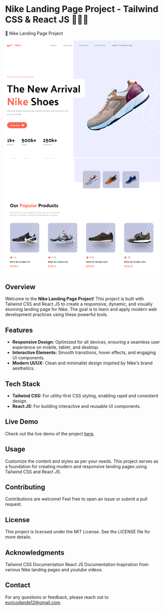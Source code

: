 # Nike Landing Page Project - Tailwind CSS &amp; React JS 🏃‍♂️👟
🚀 Nike Landing Page Project  

![Vidtube Screenshot 1](src/assets/images/screenshot-1.png)
![Vidtube Screenshot 2](src/assets/images/screenshot-2.png)

## Overview

Welcome to the **Nike Landing Page Project**! This project is built with Tailwind CSS and React JS to create a responsive, dynamic, and visually stunning landing page for Nike. The goal is to learn and apply modern web development practices using these powerful tools.

## Features

- **Responsive Design:** Optimized for all devices, ensuring a seamless user experience on mobile, tablet, and desktop.
- **Interactive Elements:** Smooth transitions, hover effects, and engaging UI components.
- **Modern UI/UX:** Clean and minimalist design inspired by Nike's brand aesthetics.

## Tech Stack

- **Tailwind CSS:** For utility-first CSS styling, enabling rapid and consistent design.
- **React JS:** For building interactive and reusable UI components.

## Live Demo

Check out the live demo of the project [here](https://edan-landing-nike.netlify.app/).

## Usage
Customize the content and styles as per your needs. This project serves as a foundation for creating modern and responsive landing pages using Tailwind CSS and React JS.

## Contributing
Contributions are welcome! Feel free to open an issue or submit a pull request.

## License
This project is licensed under the MIT License. See the LICENSE file for more details.

## Acknowledgments
Tailwind CSS Documentation
React JS Documentation
Inspiration from various Nike landing pages and youtube videos.

## Contact
For any questions or feedback, please reach out to euricodande12@gmail.com.


